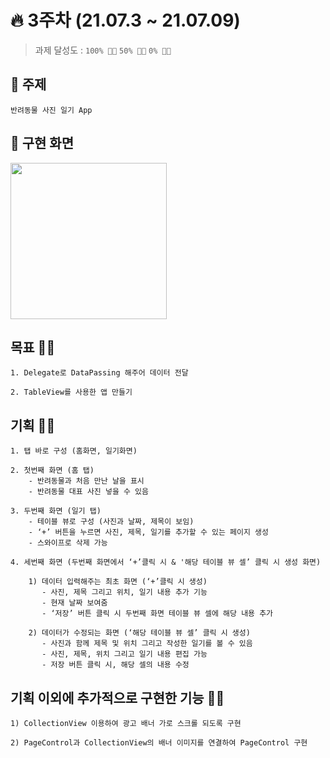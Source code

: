 # 🔥 3주차 (21.07.3 ~ 21.07.09) 

> 과제 달성도 :  `100% 👍🏻`  `50% 👌🏻`  `0% 👎🏻`

## 📌 주제    
    반려동물 사진 일기 App

## 📌 구현 화면
<img width="250" src="./3주차.gif">

## 목표 👍🏻   

    1. Delegate로 DataPassing 해주어 데이터 전달
    
    2. TableView를 사용한 앱 만들기

## 기획 👍🏻

    1. 탭 바로 구성 (홈화면, 일기화면) 

    2. 첫번째 화면 (홈 탭)  
        - 반려동물과 처음 만난 날을 표시  
        - 반려동물 대표 사진 넣을 수 있음  

    3. 두번째 화면 (일기 탭)  
        - 테이블 뷰로 구성 (사진과 날짜, 제목이 보임)  
        - ‘+’ 버튼을 누르면 사진, 제목, 일기를 추가할 수 있는 페이지 생성  
        - 스와이프로 삭제 가능

    4. 세번째 화면 (두번째 화면에서 ‘+’클릭 시 & '해당 테이블 뷰 셀’ 클릭 시 생성 화면)
        
        1) 데이터 입력해주는 최초 화면 (‘+’클릭 시 생성)  
           - 사진, 제목 그리고 위치, 일기 내용 추가 기능   
           - 현재 날짜 보여줌  
           - ‘저장’ 버튼 클릭 시 두번째 화면 테이블 뷰 셀에 해당 내용 추가

        2) 데이터가 수정되는 화면 (‘해당 테이블 뷰 셀’ 클릭 시 생성)  
           - 사진과 함께 제목 및 위치 그리고 작성한 일기를 볼 수 있음  
           - 사진, 제목, 위치 그리고 일기 내용 편집 가능  
           - 저장 버튼 클릭 시, 해당 셀의 내용 수정

## 기획 이외에 추가적으로 구현한 기능 👍🏻

    1) CollectionView 이용하여 광고 배너 가로 스크롤 되도록 구현
    
    2) PageControl과 CollectionView의 배너 이미지를 연결하여 PageControl 구현 
